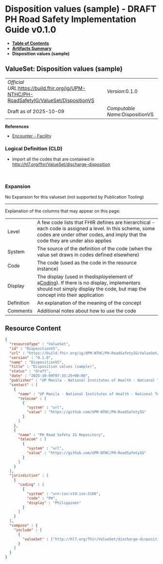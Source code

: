 # Disposition values (sample) - DRAFT PH Road Safety Implementation Guide v0.1.0

* [**Table of Contents**](toc.md)
* [**Artifacts Summary**](artifacts.md)
* **Disposition values (sample)**

## ValueSet: Disposition values (sample) 

| | |
| :--- | :--- |
| *Official URL*:https://build.fhir.org/ig/UPM-NTHC/PH-RoadSafetyIG/ValueSet/DispositionVS | *Version*:0.1.0 |
| Draft as of 2025-10-09 | *Computable Name*:DispositionVS |

 **References** 

* [Encounter - Facility](StructureDefinition-EncounterFacility.md)

### Logical Definition (CLD)

* Import all the codes that are contained in http://hl7.org/fhir/ValueSet/discharge-disposition

 

### Expansion

No Expansion for this valueset (not supported by Publication Tooling)

-------

 Explanation of the columns that may appear on this page: 

| | |
| :--- | :--- |
| Level | A few code lists that FHIR defines are hierarchical - each code is assigned a level. In this scheme, some codes are under other codes, and imply that the code they are under also applies |
| System | The source of the definition of the code (when the value set draws in codes defined elsewhere) |
| Code | The code (used as the code in the resource instance) |
| Display | The display (used in the*display*element of a[Coding](http://hl7.org/fhir/R4/datatypes.html#Coding)). If there is no display, implementers should not simply display the code, but map the concept into their application |
| Definition | An explanation of the meaning of the concept |
| Comments | Additional notes about how to use the code |



## Resource Content

```json
{
  "resourceType" : "ValueSet",
  "id" : "DispositionVS",
  "url" : "https://build.fhir.org/ig/UPM-NTHC/PH-RoadSafetyIG/ValueSet/DispositionVS",
  "version" : "0.1.0",
  "name" : "DispositionVS",
  "title" : "Disposition values (sample)",
  "status" : "draft",
  "date" : "2025-10-09T07:33:25+00:00",
  "publisher" : "UP Manila - National Institutes of Health - National Telehealth Center",
  "contact" : [
    {
      "name" : "UP Manila - National Institutes of Health - National Telehealth Center",
      "telecom" : [
        {
          "system" : "url",
          "value" : "https://github.com/UPM-NTHC/PH-RoadSafetyIG"
        }
      ]
    },
    {
      "name" : "PH Road Safety IG Repository",
      "telecom" : [
        {
          "system" : "url",
          "value" : "https://github.com/UPM-NTHC/PH-RoadSafetyIG"
        }
      ]
    }
  ],
  "jurisdiction" : [
    {
      "coding" : [
        {
          "system" : "urn:iso:std:iso:3166",
          "code" : "PH",
          "display" : "Philippines"
        }
      ]
    }
  ],
  "compose" : {
    "include" : [
      {
        "valueSet" : ["http://hl7.org/fhir/ValueSet/discharge-disposition"]
      }
    ]
  }
}

```
